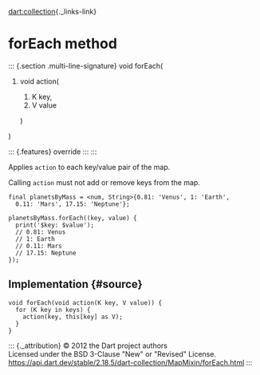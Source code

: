 [dart:collection](../../dart-collection/dart-collection-library){._links-link}

forEach method
==============

::: {.section .multi-line-signature}
void forEach(

1.  void action(
    1.  K key,
    2.  V value

    )

)

::: {.features}
override
:::
:::

Applies `action` to each key/value pair of the map.

Calling `action` must not add or remove keys from the map.

``` {.language-dart data-language="dart"}
final planetsByMass = <num, String>{0.81: 'Venus', 1: 'Earth',
  0.11: 'Mars', 17.15: 'Neptune'};

planetsByMass.forEach((key, value) {
  print('$key: $value');
  // 0.81: Venus
  // 1: Earth
  // 0.11: Mars
  // 17.15: Neptune
});
```

Implementation {#source}
--------------

``` {.language-dart data-language="dart"}
void forEach(void action(K key, V value)) {
  for (K key in keys) {
    action(key, this[key] as V);
  }
}
```

::: {._attribution}
© 2012 the Dart project authors\
Licensed under the BSD 3-Clause \"New\" or \"Revised\" License.\
<https://api.dart.dev/stable/2.18.5/dart-collection/MapMixin/forEach.html>
:::
